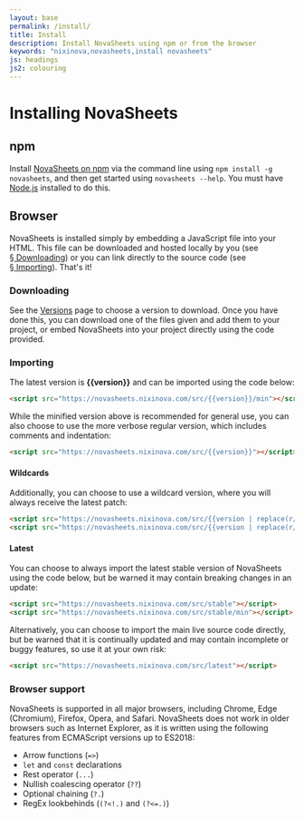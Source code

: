 ```yaml
---
layout: base
permalink: /install/
title: Install
description: Install NovaSheets using npm or from the browser
keywords: "nixinova,novasheets,install novasheets"
js: headings
js2: colouring
---
```


# Installing NovaSheets

## npm
Install [NovaSheets on npm](https://npmjs.org/package/novasheets) via the command line using `npm install -g novasheets`, and then get started using `novasheets --help`.
You must have [Node.js](https://nodejs.org/) installed to do this.

## Browser
NovaSheets is installed simply by embedding a JavaScript file into your HTML.
This file can be downloaded and hosted locally by you (see [§&nbsp;Downloading](#downloading))
or you can link directly to the source code (see [§&nbsp;Importing](#importing)).
That's it!

### Downloading
See the [Versions](/versions/) page to choose a version to download.
Once you have done this, you can download one of the files given and add them to your project, or embed NovaSheets into your project directly using the code provided.

### Importing
The latest version is <strong>{{version}}</strong> and can be imported using the code below:
```html
<script src="https://novasheets.nixinova.com/src/{{version}}/min"></script>
```

While the minified version above is recommended for general use, you can also choose to use the more verbose regular version, which includes comments and indentation:
```html
<script src="https://novasheets.nixinova.com/src/{{version}}"></script>
```

#### Wildcards

Additionally, you can choose to use a wildcard version, where you will always receive the latest patch:
```html
<script src="https://novasheets.nixinova.com/src/{{version | replace(r/\.\d+$/, '.x')}}"></script>
<script src="https://novasheets.nixinova.com/src/{{version | replace(r/\.\d+$/, '.x')}}/min"></script>
```

#### Latest

You can choose to always import the latest stable version of NovaSheets using the code below, but be warned it may contain breaking changes in an update:
```html
<script src="https://novasheets.nixinova.com/src/stable"></script>
<script src="https://novasheets.nixinova.com/src/stable/min"></script>
```

Alternatively, you can choose to import the main live source code directly, but be warned that it is continually updated and may contain incomplete or buggy features, so use it at your own risk:
```html
<script src="https://novasheets.nixinova.com/src/latest"></script>
```

### Browser support

NovaSheets is supported in all major browsers, including Chrome, Edge (Chromium), Firefox, Opera, and Safari.
NovaSheets does not work in older browsers such as Internet Explorer, as it is written using the following features from ECMAScript versions up to ES2018:

- Arrow functions (`=>`)
- `let` and `const` declarations
- Rest operator (`...`)
- Nullish coalescing operator (`??`)
- Optional chaining (`?.`)
- RegEx lookbehinds (`(?<!.)` and `(?<=.)`)
